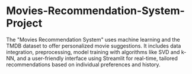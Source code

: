 # Movies-Recommendation-System-Project
The "Movies Recommendation System" uses machine learning and the TMDB dataset to offer personalized movie suggestions. It includes data integration, preprocessing, model training with algorithms like SVD and k-NN, and a user-friendly interface using Streamlit for real-time, tailored recommendations based on individual preferences and history.
